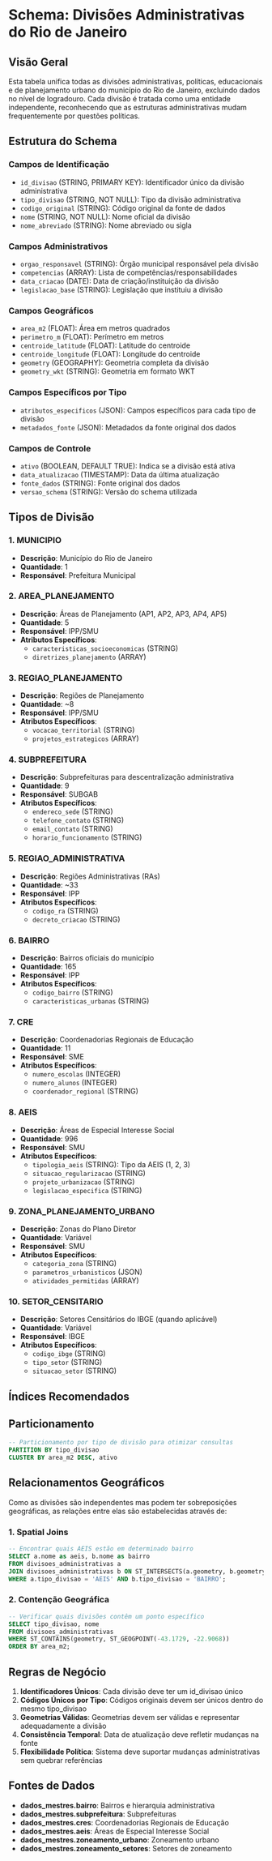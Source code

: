 # Schema: Divisões Administrativas do Rio de Janeiro

## Visão Geral

Esta tabela unifica todas as divisões administrativas, políticas, educacionais e de planejamento urbano do município do Rio de Janeiro, excluindo dados no nível de logradouro. Cada divisão é tratada como uma entidade independente, reconhecendo que as estruturas administrativas mudam frequentemente por questões políticas.

## Estrutura do Schema

### Campos de Identificação
- `id_divisao` (STRING, PRIMARY KEY): Identificador único da divisão administrativa
- `tipo_divisao` (STRING, NOT NULL): Tipo da divisão administrativa
- `codigo_original` (STRING): Código original da fonte de dados
- `nome` (STRING, NOT NULL): Nome oficial da divisão
- `nome_abreviado` (STRING): Nome abreviado ou sigla

### Campos Administrativos
- `orgao_responsavel` (STRING): Órgão municipal responsável pela divisão
- `competencias` (ARRAY<STRING>): Lista de competências/responsabilidades
- `data_criacao` (DATE): Data de criação/instituição da divisão
- `legislacao_base` (STRING): Legislação que instituiu a divisão

### Campos Geográficos
- `area_m2` (FLOAT): Área em metros quadrados
- `perimetro_m` (FLOAT): Perímetro em metros
- `centroide_latitude` (FLOAT): Latitude do centroide
- `centroide_longitude` (FLOAT): Longitude do centroide
- `geometry` (GEOGRAPHY): Geometria completa da divisão
- `geometry_wkt` (STRING): Geometria em formato WKT

### Campos Específicos por Tipo
- `atributos_especificos` (JSON): Campos específicos para cada tipo de divisão
- `metadados_fonte` (JSON): Metadados da fonte original dos dados

### Campos de Controle
- `ativo` (BOOLEAN, DEFAULT TRUE): Indica se a divisão está ativa
- `data_atualizacao` (TIMESTAMP): Data da última atualização
- `fonte_dados` (STRING): Fonte original dos dados
- `versao_schema` (STRING): Versão do schema utilizada

## Tipos de Divisão

### 1. MUNICIPIO
- **Descrição**: Município do Rio de Janeiro
- **Quantidade**: 1
- **Responsável**: Prefeitura Municipal

### 2. AREA_PLANEJAMENTO  
- **Descrição**: Áreas de Planejamento (AP1, AP2, AP3, AP4, AP5)
- **Quantidade**: 5
- **Responsável**: IPP/SMU
- **Atributos Específicos**:
  - `caracteristicas_socioeconomicas` (STRING)
  - `diretrizes_planejamento` (ARRAY<STRING>)

### 3. REGIAO_PLANEJAMENTO
- **Descrição**: Regiões de Planejamento
- **Quantidade**: ~8
- **Responsável**: IPP/SMU
- **Atributos Específicos**:
  - `vocacao_territorial` (STRING)
  - `projetos_estrategicos` (ARRAY<STRING>)

### 4. SUBPREFEITURA
- **Descrição**: Subprefeituras para descentralização administrativa
- **Quantidade**: 9
- **Responsável**: SUBGAB
- **Atributos Específicos**:
  - `endereco_sede` (STRING)
  - `telefone_contato` (STRING)
  - `email_contato` (STRING)
  - `horario_funcionamento` (STRING)

### 5. REGIAO_ADMINISTRATIVA
- **Descrição**: Regiões Administrativas (RAs)
- **Quantidade**: ~33
- **Responsável**: IPP
- **Atributos Específicos**:
  - `codigo_ra` (STRING)
  - `decreto_criacao` (STRING)

### 6. BAIRRO
- **Descrição**: Bairros oficiais do município
- **Quantidade**: 165
- **Responsável**: IPP
- **Atributos Específicos**:
  - `codigo_bairro` (STRING)
  - `caracteristicas_urbanas` (STRING)

### 7. CRE
- **Descrição**: Coordenadorias Regionais de Educação
- **Quantidade**: 11
- **Responsável**: SME
- **Atributos Específicos**:
  - `numero_escolas` (INTEGER)
  - `numero_alunos` (INTEGER)
  - `coordenador_regional` (STRING)

### 8. AEIS
- **Descrição**: Áreas de Especial Interesse Social
- **Quantidade**: 996
- **Responsável**: SMU
- **Atributos Específicos**:
  - `tipologia_aeis` (STRING): Tipo da AEIS (1, 2, 3)
  - `situacao_regularizacao` (STRING)
  - `projeto_urbanizacao` (STRING)
  - `legislacao_especifica` (STRING)

### 9. ZONA_PLANEJAMENTO_URBANO
- **Descrição**: Zonas do Plano Diretor
- **Quantidade**: Variável
- **Responsável**: SMU
- **Atributos Específicos**:
  - `categoria_zona` (STRING)
  - `parametros_urbanisticos` (JSON)
  - `atividades_permitidas` (ARRAY<STRING>)

### 10. SETOR_CENSITARIO
- **Descrição**: Setores Censitários do IBGE (quando aplicável)
- **Quantidade**: Variável
- **Responsável**: IBGE
- **Atributos Específicos**:
  - `codigo_ibge` (STRING)
  - `tipo_setor` (STRING)
  - `situacao_setor` (STRING)

## Índices Recomendados


## Particionamento

```sql
-- Particionamento por tipo de divisão para otimizar consultas
PARTITION BY tipo_divisao
CLUSTER BY area_m2 DESC, ativo
```

## Relacionamentos Geográficos

Como as divisões são independentes mas podem ter sobreposições geográficas, as relações entre elas são estabelecidas através de:

### 1. **Spatial Joins**
```sql
-- Encontrar quais AEIS estão em determinado bairro
SELECT a.nome as aeis, b.nome as bairro
FROM divisoes_administrativas a
JOIN divisoes_administrativas b ON ST_INTERSECTS(a.geometry, b.geometry)
WHERE a.tipo_divisao = 'AEIS' AND b.tipo_divisao = 'BAIRRO';
```

### 2. **Contenção Geográfica**
```sql
-- Verificar quais divisões contêm um ponto específico
SELECT tipo_divisao, nome
FROM divisoes_administrativas
WHERE ST_CONTAINS(geometry, ST_GEOGPOINT(-43.1729, -22.9068))
ORDER BY area_m2;
```

## Regras de Negócio

1. **Identificadores Únicos**: Cada divisão deve ter um id_divisao único
2. **Códigos Únicos por Tipo**: Códigos originais devem ser únicos dentro do mesmo tipo_divisao
3. **Geometrias Válidas**: Geometrias devem ser válidas e representar adequadamente a divisão
4. **Consistência Temporal**: Data de atualização deve refletir mudanças na fonte
5. **Flexibilidade Política**: Sistema deve suportar mudanças administrativas sem quebrar referências

## Fontes de Dados

- **dados_mestres.bairro**: Bairros e hierarquia administrativa
- **dados_mestres.subprefeitura**: Subprefeituras
- **dados_mestres.cres**: Coordenadorias Regionais de Educação
- **dados_mestres.aeis**: Áreas de Especial Interesse Social
- **dados_mestres.zoneamento_urbano**: Zoneamento urbano
- **dados_mestres.zoneamento_setores**: Setores de zoneamento